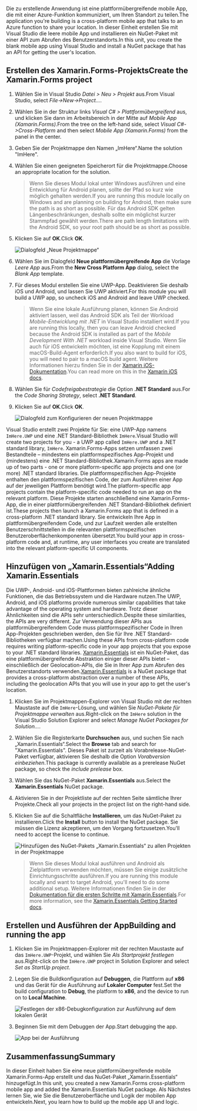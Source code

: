 <span data-ttu-id="2e503-101">Die zu erstellende Anwendung ist eine plattformübergreifende mobile App, die mit einer Azure-Funktion kommuniziert, um Ihren Standort zu teilen.</span><span class="sxs-lookup"><span data-stu-id="2e503-101">The application you're building is a cross-platform mobile app that talks to an Azure function to share your location.</span></span> <span data-ttu-id="2e503-102">In dieser Einheit erstellen Sie mit Visual Studio die leere mobile App und installieren ein NuGet-Paket mit einer API zum Abrufen des Benutzerstandorts.</span><span class="sxs-lookup"><span data-stu-id="2e503-102">In this unit, you create the blank mobile app using Visual Studio and install a NuGet package that has an API for getting the user's location.</span></span>

## <a name="create-the-xamarinforms-project"></a><span data-ttu-id="2e503-103">Erstellen des Xamarin.Forms-Projekts</span><span class="sxs-lookup"><span data-stu-id="2e503-103">Create the Xamarin.Forms project</span></span>

1. <span data-ttu-id="2e503-104">Wählen Sie in Visual Studio *Datei > Neu > Projekt* aus.</span><span class="sxs-lookup"><span data-stu-id="2e503-104">From Visual Studio, select *File->New->Project...*.</span></span>

2. <span data-ttu-id="2e503-105">Wählen Sie in der Struktur links *Visual C# > Plattformübergreifend* aus, und klicken Sie dann im Arbeitsbereich in der Mitte auf *Mobile App (Xamarin.Forms)*.</span><span class="sxs-lookup"><span data-stu-id="2e503-105">From the tree on the left-hand side, select *Visual C#->Cross-Platform* and then select *Mobile App (Xamarin.Forms)* from the panel in the center.</span></span>

3. <span data-ttu-id="2e503-106">Geben Sie der Projektmappe den Namen „ImHere“.</span><span class="sxs-lookup"><span data-stu-id="2e503-106">Name the solution "ImHere".</span></span>

4. <span data-ttu-id="2e503-107">Wählen Sie einen geeigneten Speicherort für die Projektmappe.</span><span class="sxs-lookup"><span data-stu-id="2e503-107">Choose an appropriate location for the solution.</span></span>

    > <span data-ttu-id="2e503-108">Wenn Sie dieses Modul lokal unter Windows ausführen und eine Entwicklung für Android planen, sollte der Pfad so kurz wie möglich gehalten werden.</span><span class="sxs-lookup"><span data-stu-id="2e503-108">If you are running this module locally on Windows and are planning on building for Android, then make sure the path is as short as possible.</span></span> <span data-ttu-id="2e503-109">Für das Android SDK gelten Längenbeschränkungen, deshalb sollte ein möglichst kurzer Stammpfad gewählt werden.</span><span class="sxs-lookup"><span data-stu-id="2e503-109">There are path length limitations with the Android SDK, so your root path should be as short as possible.</span></span>

5. <span data-ttu-id="2e503-110">Klicken Sie auf **OK**.</span><span class="sxs-lookup"><span data-stu-id="2e503-110">Click **OK**.</span></span>

    ![Dialogfeld „Neue Projektmappe“](../media/2-new-solution-dialog.png)

6. <span data-ttu-id="2e503-112">Wählen Sie im Dialogfeld **Neue plattformübergreifende App** die Vorlage *Leere App* aus.</span><span class="sxs-lookup"><span data-stu-id="2e503-112">From the **New Cross Platform App** dialog, select the *Blank App* template.</span></span>

7. <span data-ttu-id="2e503-113">Für dieses Modul erstellen Sie eine UWP-App. Deaktivieren Sie deshalb iOS und Android, und lassen Sie UWP aktiviert.</span><span class="sxs-lookup"><span data-stu-id="2e503-113">For this module you will build a UWP app, so uncheck iOS and Android and leave UWP checked.</span></span>

    > <span data-ttu-id="2e503-114">Wenn Sie eine lokale Ausführung planen, können Sie Android aktiviert lassen, weil das Android SDK als Teil der Workload *Mobile-Entwicklung mit .NET* in Visual Studio installiert wird.</span><span class="sxs-lookup"><span data-stu-id="2e503-114">If you are running this locally, then you can leave Android checked because the Android SDK is installed as part of the *Mobile Development With .NET* workload inside Visual Studio.</span></span> <span data-ttu-id="2e503-115">Wenn Sie auch für iOS entwickeln möchten, ist eine Kopplung mit einem macOS-Build-Agent erforderlich.</span><span class="sxs-lookup"><span data-stu-id="2e503-115">If you also want to build for iOS, you will need to pair to a macOS build agent.</span></span> <span data-ttu-id="2e503-116">Weitere Informationen hierzu finden Sie in der [Xamarin iOS-Dokumentation](https://docs.microsoft.com/xamarin/ios/get-started/installation/windows/connecting-to-mac/).</span><span class="sxs-lookup"><span data-stu-id="2e503-116">You can read more on this in the [Xamarin iOS docs](https://docs.microsoft.com/xamarin/ios/get-started/installation/windows/connecting-to-mac/).</span></span>

8. <span data-ttu-id="2e503-117">Wählen Sie für *Codefreigabestrategie* die Option **.NET Standard** aus.</span><span class="sxs-lookup"><span data-stu-id="2e503-117">For the *Code Sharing Strategy*, select **.NET Standard**.</span></span>

9. <span data-ttu-id="2e503-118">Klicken Sie auf **OK**.</span><span class="sxs-lookup"><span data-stu-id="2e503-118">Click **OK**.</span></span>

    ![Dialogfeld zum Konfigurieren der neuen Projektmappe](../media/2-configure-solution-dialog.png)

<span data-ttu-id="2e503-120">Visual Studio erstellt zwei Projekte für Sie: eine UWP-App namens `ImHere.UWP` und eine .NET Standard-Bibliothek `ImHere`.</span><span class="sxs-lookup"><span data-stu-id="2e503-120">Visual Studio will create two projects for you - a UWP app called `ImHere.UWP` and a .NET standard library, `ImHere`.</span></span> <span data-ttu-id="2e503-121">Xamarin.Forms-Apps setzen umfassen zwei Bestandteile – mindestens ein plattformspezifisches App-Projekt und (mindestens) eine .NET Standard-Bibliothek.</span><span class="sxs-lookup"><span data-stu-id="2e503-121">Xamarin.Forms apps are made up of two parts - one or more platform-specific app projects and one (or more) .NET standard libraries.</span></span> <span data-ttu-id="2e503-122">Die plattformspezifischen App-Projekte enthalten den plattformspezifischen Code, der zum Ausführen einer App auf der jeweiligen Plattform benötigt wird.</span><span class="sxs-lookup"><span data-stu-id="2e503-122">The platform-specific app projects contain the platform-specific code needed to run an app on the relevant platform.</span></span> <span data-ttu-id="2e503-123">Diese Projekte starten anschließend eine Xamarin.Forms-App, die in einer plattformübergreifenden .NET Standard-Bibliothek definiert ist.</span><span class="sxs-lookup"><span data-stu-id="2e503-123">These projects then launch a Xamarin.Forms app that is defined in a cross-platform .NET standard library.</span></span> <span data-ttu-id="2e503-124">Sie entwickeln Ihre App in plattformübergreifendem Code, und zur Laufzeit werden alle erstellten Benutzerschnittstellen in die relevanten plattformspezifischen Benutzeroberflächenkomponenten übersetzt.</span><span class="sxs-lookup"><span data-stu-id="2e503-124">You build your app in cross-platform code and, at runtime, any user interfaces you create are translated into the relevant platform-specific UI components.</span></span>

## <a name="adding-xamarinessentials"></a><span data-ttu-id="2e503-125">Hinzufügen von „Xamarin.Essentials“</span><span class="sxs-lookup"><span data-stu-id="2e503-125">Adding Xamarin.Essentials</span></span>

<span data-ttu-id="2e503-126">Die UWP-, Android- und iOS-Plattformen bieten zahlreiche ähnliche Funktionen, die das Betriebssystem und die Hardware nutzen.</span><span class="sxs-lookup"><span data-stu-id="2e503-126">The UWP, Android, and iOS platforms provide numerous similar capabilities that take advantage of the operating system and hardware.</span></span> <span data-ttu-id="2e503-127">Trotz dieser Ähnlichkeiten sind die APIs sehr unterschiedlich.</span><span class="sxs-lookup"><span data-stu-id="2e503-127">Despite these similarities, the APIs are very different.</span></span> <span data-ttu-id="2e503-128">Zur Verwendung dieser APIs aus plattformübergreifendem Code muss plattformspezifischer Code in Ihren App-Projekten geschrieben werden, den Sie für Ihre .NET Standard-Bibliotheken verfügbar machen.</span><span class="sxs-lookup"><span data-stu-id="2e503-128">Using these APIs from cross-platform code requires writing platform-specific code in your app projects that you expose to your .NET standard libraries.</span></span> <span data-ttu-id="2e503-129">[Xamarin.Essentials](https://docs.microsoft.com/xamarin/essentials/) ist ein NuGet-Paket, das eine plattformübergreifende Abstraktion einiger dieser APIs bietet – einschließlich der Geolocation-APIs, die Sie in Ihrer App zum Abrufen des Benutzerstandorts verwenden.</span><span class="sxs-lookup"><span data-stu-id="2e503-129">[Xamarin.Essentials](https://docs.microsoft.com/xamarin/essentials/) is a NuGet package that provides a cross-platform abstraction over a number of these APIs, including the geolocation APIs that you will use in your app to get the user's location.</span></span>

1. <span data-ttu-id="2e503-130">Klicken Sie im Projektmappen-Explorer von Visual Studio mit der rechten Maustaste auf die `ImHere`-Lösung, und wählen Sie *NuGet-Pakete für Projektmappe verwalten* aus.</span><span class="sxs-lookup"><span data-stu-id="2e503-130">Right-click on the `ImHere` solution in the Visual Studio Solution Explorer and select *Manage NuGet Packages for Solution...*.</span></span>

2. <span data-ttu-id="2e503-131">Wählen Sie die Registerkarte **Durchsuchen** aus, und suchen Sie nach „Xamarin.Essentials“.</span><span class="sxs-lookup"><span data-stu-id="2e503-131">Select the **Browse** tab and search for "Xamarin.Essentials".</span></span> <span data-ttu-id="2e503-132">Dieses Paket ist zurzeit als Vorabrelease-NuGet-Paket verfügbar, aktivieren Sie deshalb die Option *Vorabversion einbeziehen*.</span><span class="sxs-lookup"><span data-stu-id="2e503-132">This package is currently available as a prerelease NuGet package, so check the *include prelease* box.</span></span>

3. <span data-ttu-id="2e503-133">Wählen Sie das NuGet-Paket **Xamarin.Essentials** aus.</span><span class="sxs-lookup"><span data-stu-id="2e503-133">Select the **Xamarin.Essentials** NuGet package.</span></span>

4. <span data-ttu-id="2e503-134">Aktivieren Sie in der Projektliste auf der rechten Seite sämtliche Ihrer Projekte.</span><span class="sxs-lookup"><span data-stu-id="2e503-134">Check all your projects in the project list on the right-hand side.</span></span>

5. <span data-ttu-id="2e503-135">Klicken Sie auf die Schaltfläche **Installieren**, um das NuGet-Paket zu installieren.</span><span class="sxs-lookup"><span data-stu-id="2e503-135">Click the **Install** button to install the NuGet package.</span></span> <span data-ttu-id="2e503-136">Sie müssen die Lizenz akzeptieren, um den Vorgang fortzusetzen.</span><span class="sxs-lookup"><span data-stu-id="2e503-136">You'll need to accept the license to continue.</span></span>

    ![Hinzufügen des NuGet-Pakets „Xamarin.Essentials“ zu allen Projekten in der Projektmappe](../media/2-add-essentials-nuget.png)

    > <span data-ttu-id="2e503-138">Wenn Sie dieses Modul lokal ausführen und Android als Zielplattform verwenden möchten, müssen Sie einige zusätzliche Einrichtungsschritte ausführen.</span><span class="sxs-lookup"><span data-stu-id="2e503-138">If you are running this module locally and want to target Android, you'll need to do some additional setup.</span></span> <span data-ttu-id="2e503-139">Weitere Informationen finden Sie in der [Dokumentation für die ersten Schritte mit Xamarin.Essentials](https://docs.microsoft.com/xamarin/essentials/get-started?context=xamarin%2Fios&tabs=windows%2Candroid).</span><span class="sxs-lookup"><span data-stu-id="2e503-139">For more information, see the [Xamarin.Essentials Getting Started docs](https://docs.microsoft.com/xamarin/essentials/get-started?context=xamarin%2Fios&tabs=windows%2Candroid).</span></span>

## <a name="building-and-running-the-app"></a><span data-ttu-id="2e503-140">Erstellen und Ausführen der App</span><span class="sxs-lookup"><span data-stu-id="2e503-140">Building and running the app</span></span>

1. <span data-ttu-id="2e503-141">Klicken Sie im Projektmappen-Explorer mit der rechten Maustaste auf das `ImHere.UWP`-Projekt, und wählen Sie *Als Startprojekt festlegen* aus.</span><span class="sxs-lookup"><span data-stu-id="2e503-141">Right-click on the `ImHere.UWP` project in Solution Explorer and select *Set as StartUp project*.</span></span>

2. <span data-ttu-id="2e503-142">Legen Sie die Buildkonfiguration auf **Debuggen**, die Plattform auf **x86** und das Gerät für die Ausführung auf **Lokaler Computer** fest.</span><span class="sxs-lookup"><span data-stu-id="2e503-142">Set the build configuration to **Debug**, the platform to **x86**, and the device to run on to **Local Machine**.</span></span>

    ![Festlegen der x86-Debugkonfiguration zur Ausführung auf dem lokalen Gerät](../media/2-debug-configuration.png)

3. <span data-ttu-id="2e503-144">Beginnen Sie mit dem Debuggen der App.</span><span class="sxs-lookup"><span data-stu-id="2e503-144">Start debugging the app.</span></span>

    ![App bei der Ausführung](../media/2-debuging-app.png)

## <a name="summary"></a><span data-ttu-id="2e503-146">Zusammenfassung</span><span class="sxs-lookup"><span data-stu-id="2e503-146">Summary</span></span>

<span data-ttu-id="2e503-147">In dieser Einheit haben Sie eine neue plattformübergreifende mobile Xamarin.Forms-App erstellt und das NuGet-Paket „Xamarin.Essentials“ hinzugefügt.</span><span class="sxs-lookup"><span data-stu-id="2e503-147">In this unit, you created a new Xamarin.Forms cross-platform mobile app and added the Xamarin.Essentials NuGet package.</span></span> <span data-ttu-id="2e503-148">Als Nächstes lernen Sie, wie Sie die Benutzeroberfläche und Logik der mobilen App entwickeln.</span><span class="sxs-lookup"><span data-stu-id="2e503-148">Next, you learn how to build up the mobile app UI and logic.</span></span>